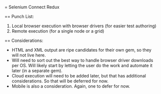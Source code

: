 = Selenium Connect Redux

== Punch List:

1. Local browser execution with browser drivers (for easier test authoring)
2. Remote execution (for a single node or a grid)

== Considerations:

+ HTML and XML output are ripe candidates for their own gem, so they will not live here.
+ Will need to sort out the best way to handle browser driver downloads per OS. Will likely start by letting the user do the work and automate it later (in a separate gem).
+ Cloud execution will need to be added later, but that has additional considerations. So that will be deferred for now.
+ Mobile is also a consideration. Again, one to defer for now.
